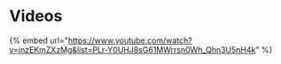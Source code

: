 # Videos

{% embed url="https://www.youtube.com/watch?v=jnzEKmZXzMg&list=PLr-Y0UHJ8sG61MWrrsn0Wh_Qhn3U5nH4k" %}
